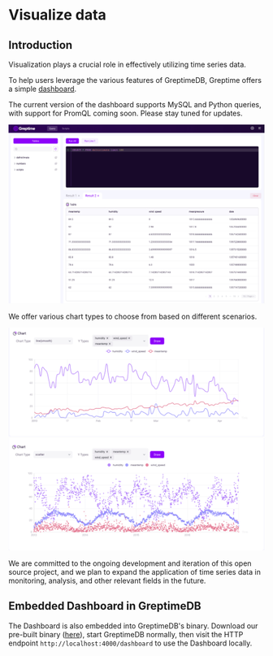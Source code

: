 # Visualize data

## Introduction

Visualization plays a crucial role in effectively utilizing time series data.

To help users leverage the various features of GreptimeDB, Greptime offers a simple [dashboard](https://github.com/GreptimeTeam/dashboard).

The current version of the dashboard supports MySQL and Python queries, with support for PromQL coming soon. Please stay tuned for updates.

![](../public/dashboard-select.jpg)


We offer various chart types to choose from based on different scenarios.

![line](../public/dashboard-line.jpg)
![scatter](../public/dashboard-scatter.jpg)

We are committed to the ongoing development and iteration of this open source project, and we plan to expand the application of time series data in monitoring, analysis, and other relevant fields in the future.

## Embedded Dashboard in GreptimeDB

The Dashboard is also embedded into GreptimeDB's binary. Download our pre-built
binary ([here](../installation/download-pre-built.md)), start GreptimeDB normally, then visit the HTTP
endpoint `http://localhost:4000/dashboard` to use the Dashboard locally. 

